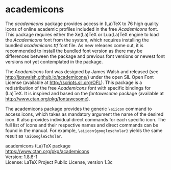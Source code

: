 # academicons

The *academicons* package provides access in (La)TeX to 76 high quality icons
of online academic profiles included in the free *Academicons* font. This
package requires either the Xe(La)TeX or Lua(La)TeX engine to load the
*Academicons* font from the system, which requires installing the bundled
*academicons.ttf* font file. As new releases come out, it is recommended to
install the bundled font version as there may be differences between the package
and previous font versions or newest font versions not yet contemplated in the
package.

The *Academicons* font was designed by James Walsh and released (see
<http://jpswalsh.github.io/academicons/>) under the open SIL Open Font License
(available at <http://scripts.sil.org/OFL>). This package is a redistribution of
the free *Academicons* font with specific bindings for (La)TeX. It is inspired
and based on the *fontawesome* package (available at
<http://www.ctan.org/pkg/fontawesome>).

The academicons package provides the generic `\aiicon` command to access icons,
which takes as mandatory argument the name of the desired icon. It also
provides individual direct commands for each specific icon. The full list of
icons and their respective names and direct commands can be found in the
manual. For example, `\aiicon{googlescholar}` yields the same result as
`\aiGoogleScholar`.

academicons (La)TeX package\
<https://www.ctan.org/pkg/academicons>\
Version: 1.8.6-1\
License: LaTeX Project Public License, version 1.3c
